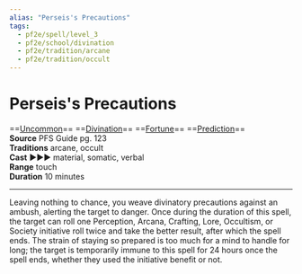```yaml
---
alias: "Perseis's Precautions"
tags:
  - pf2e/spell/level_3
  - pf2e/school/divination
  - pf2e/tradition/arcane
  - pf2e/tradition/occult
---
```


# Perseis's Precautions

==[Uncommon](../../../Traits/Uncommon.md)== ==[Divination](../../../Traits/Divination.md)== ==[Fortune](../../../Traits/Fortune.md)== ==[Prediction](../../../Traits/Prediction.md)==  
__Source__ PFS Guide pg. 123  
**Traditions** arcane, occult  
**Cast** ►►► material, somatic, verbal  
**Range** touch  
**Duration** 10 minutes

---

Leaving nothing to chance, you weave divinatory precautions against an ambush, alerting the target to danger. Once during the duration of this spell, the target can roll one Perception, Arcana, Crafting, Lore, Occultism, or Society initiative roll twice and take the better result, after which the spell ends. The strain of staying so prepared is too much for a mind to handle for long; the target is temporarily immune to this spell for 24 hours once the spell ends, whether they used the initiative benefit or not.

